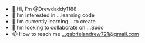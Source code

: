 - 👋 Hi, I’m @Drewdaddy1188
- 👀 I’m interested in ...learning code
- 🌱 I’m currently learning ...to create 
- 💞️ I’m looking to collaborate on ...Sudo
- 📫 How to reach me ...gabrielandrew721@gmail.com

<!---
Drewdaddy1188/Drewdaddy1188 is a ✨ special ✨ repository because its `README.md` (this file) appears on your GitHub profile.
You can click the Preview link to take a look at your changes.
--->
